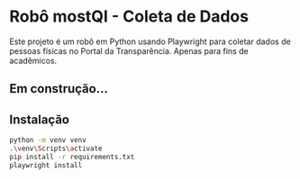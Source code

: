 # Robô mostQI - Coleta de Dados

Este projeto é um robô em Python usando Playwright para coletar dados de pessoas físicas no Portal da Transparência. Apenas para fins de acadêmicos.

## Em construção...

## Instalação

```bash
python -m venv venv
.\venv\Scripts\activate
pip install -r requirements.txt
playwright install
```
